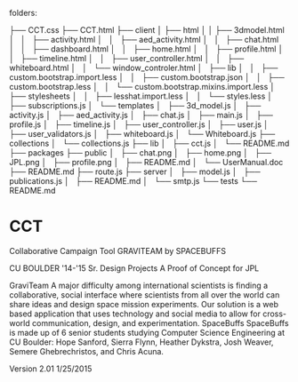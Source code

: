 folders: 

├── CCT.css
├── CCT.html
├── client
│   ├── html
│   │   ├── 3dmodel.html
│   │   ├── activity.html
│   │   ├── aed_activity.html
│   │   ├── chat.html
│   │   ├── dashboard.html
│   │   ├── home.html
│   │   ├── profile.html
│   │   ├── timeline.html
│   │   ├── user_controller.html
│   │   ├── whiteboard.html
│   │   └── window_controler.html
│   ├── lib
│   │   ├── custom.bootstrap.import.less
│   │   ├── custom.bootstrap.json
│   │   ├── custom.bootstrap.less
│   │   └── custom.bootstrap.mixins.import.less
│   ├── stylesheets
│   │   ├── lesshat.import.less
│   │   └── styles.less
│   ├── subscriptions.js
│   └── templates
│       ├── 3d_model.js
│       ├── activity.js
│       ├── aed_activity.js
│       ├── chat.js
│       ├── main.js
│       ├── profile.js
│       ├── timeline.js
│       ├── user_controller.js
│       ├── user.js
│       ├── user_validators.js
│       ├── whiteboard.js
│       └── Whiteboard.js
├── collections
│   └── collections.js
├── lib
│   ├── cct.js
│   └── README.md
├── packages
├── public
│   ├── chat.png
│   ├── home.png
│   ├── JPL.png
│   ├── profile.png
│   ├── README.md
│   └── UserManual.doc
├── README.md
├── route.js
├── server
│   ├── model.js
│   ├── publications.js
│   ├── README.md
│   └── smtp.js
└── tests
    └── README.md


# CCT

Collaborative Campaign Tool
GRAVITEAM by SPACEBUFFS

CU BOULDER '14-'15 Sr. Design Projects
A Proof of Concept for JPL

GraviTeam
A major difficulty among international scientists is finding a collaborative, social interface where scientists from all over the world can share ideas and design space mission experiments. Our solution is a web based application that uses technology and social media to allow for cross-world communication, design, and experimentation.
SpaceBuffs
SpaceBuffs is made up of 6 senior students studying Computer Science Engineering at CU Boulder: Hope Sanford, Sierra Flynn, Heather Dykstra, Josh Weaver, Semere Ghebrechristos, and Chris Acuna.

Version 2.01
1/25/2015
